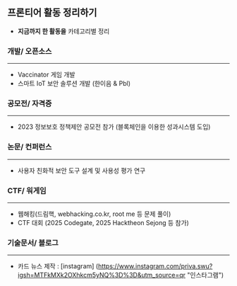 ## 프론티어 활동 정리하기 
- **지금까지 한 활동을** 카테고리별 정리
  



### 개발/ 오픈소스
- - - 
- Vaccinator 게임 개발 
- 스마트 IoT 보안 솔루션 개발 (한이음 & Pbl)


### 공모전/ 자격증
- - -
- 2023 정보보호 정책제안 공모전 참가 (블록체인을 이용한 성과시스템 도입)


### 논문/ 컨퍼런스
---
- 사용자 친화적 보안 도구 설계 및 사용성 평가 연구
  

### CTF/ 워게임
---
- 웹해킹(드림핵, webhacking.co.kr, root me 등 문제 풀이)
- CTF 대회 (2025 Codegate, 2025 Hacktheon Sejong 등 참가)


### 기술문서/ 블로그
---
- 카드 뉴스 제작 : [instagram] (https://www.instagram.com/priva.swu?igsh=MTFkMXk2OXhkcm5yNQ%3D%3D&utm_source=qr "인스타그램")
